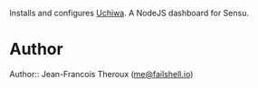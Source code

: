 Installs and configures [Uchiwa](https://github.com/palourde/uchiwa). A NodeJS dashboard for Sensu.

# Author

Author:: Jean-Francois Theroux (<me@failshell.io>)
